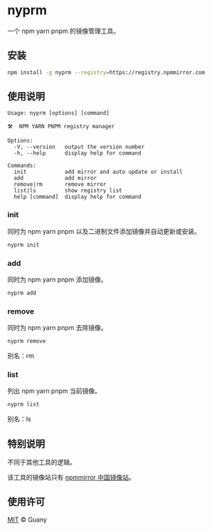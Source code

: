 # nyprm

一个 npm yarn pnpm 的镜像管理工具。

## 安装

```bash
npm install -g nyprm --registry=https://registry.npmmirror.com
```

## 使用说明

```text
Usage: nyprm [options] [command]

🛠️  NPM YARN PNPM registry manager

Options:
  -V, --version   output the version number
  -h, --help      display help for command

Commands:
  init            add mirror and auto update or install
  add             add mirror
  remove|rm       remove mirror
  list|ls         show registry list
  help [command]  display help for command
```

### init

同时为 npm yarn pnpm 以及二进制文件添加镜像并自动更新或安装。

```bash
nyprm init
```

### add

同时为 npm yarn pnpm 添加镜像。

```bash
nyprm add
```

### remove

同时为 npm yarn pnpm 去除镜像。

```bash
nyprm remove
```

别名：rm

### list

列出 npm yarn pnpm 当前镜像。

```bash
nyprm list
```

别名：ls

## 特别说明

不同于其他工具的逻辑。

该工具的镜像站只有 [npmmirror 中国镜像站](https://npmmirror.com/)。

## 使用许可

[MIT](https://github.com/tlyboy/nyprm/blob/main/LICENSE) © Guany
